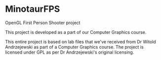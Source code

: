 # MinotaurFPS
OpenGL First Person Shooter project

This project is developed as a part of our Computer Graphics course.

This entire project is based on lab files that we've received from Dr Witold Andrzejewski as part of a Computer Graphics course.
The project is licensed under GPL as per Dr Andrzejewski's original licensing.